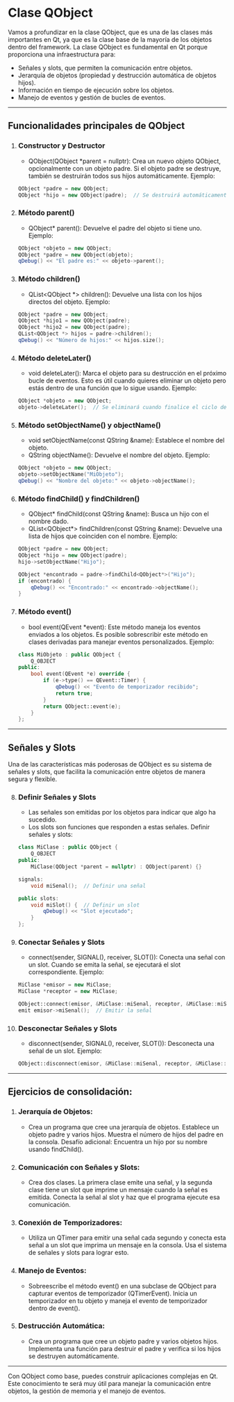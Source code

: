 # Clase QObject

Vamos a profundizar en la clase QObject, que es una de las clases más importantes en Qt, ya que es la clase base de la mayoría de los objetos dentro del framework.
La clase QObject es fundamental en Qt porque proporciona una infraestructura para:
- Señales y slots, que permiten la comunicación entre objetos.
- Jerarquía de objetos (propiedad y destrucción automática de objetos hijos).
- Información en tiempo de ejecución sobre los objetos.
- Manejo de eventos y gestión de bucles de eventos.

***

## Funcionalidades principales de QObject

1. ### Constructor y Destructor
    - QObject(QObject *parent = nullptr): Crea un nuevo objeto QObject, opcionalmente con un objeto padre. Si el objeto padre se destruye, también se destruirán todos sus hijos automáticamente.
    Ejemplo:
    ```cpp
    QObject *padre = new QObject;
    QObject *hijo = new QObject(padre);  // Se destruirá automáticamente cuando "padre" sea destruido
    ```

2. ### Método parent()
    - QObject* parent(): Devuelve el padre del objeto si tiene uno.
    Ejemplo:
    ```cpp
    QObject *objeto = new QObject;
    QObject *padre = new QObject(objeto);
    qDebug() << "El padre es:" << objeto->parent();
    ```

3. ### Método children()
    - QList<QObject *> children(): Devuelve una lista con los hijos directos del objeto.
    Ejemplo:
    ```cpp
    QObject *padre = new QObject;
    QObject *hijo1 = new QObject(padre);
    QObject *hijo2 = new QObject(padre);
    QList<QObject *> hijos = padre->children();
    qDebug() << "Número de hijos:" << hijos.size();
    ```

4. ### Método deleteLater()
    - void deleteLater(): Marca el objeto para su destrucción en el próximo bucle de eventos. Esto es útil cuando quieres eliminar un objeto pero estás dentro de una función que lo sigue usando.
    Ejemplo:
    ```cpp
    QObject *objeto = new QObject;
    objeto->deleteLater();  // Se eliminará cuando finalice el ciclo de eventos actual
    ```

5. ### Método setObjectName() y objectName()
    - void setObjectName(const QString &name): Establece el nombre del objeto.
    - QString objectName(): Devuelve el nombre del objeto.
    Ejemplo:
    ```cpp
    QObject *objeto = new QObject;
    objeto->setObjectName("MiObjeto");
    qDebug() << "Nombre del objeto:" << objeto->objectName();
    ```

6. ### Método findChild() y findChildren()
    - QObject* findChild(const QString &name): Busca un hijo con el nombre dado.
    - QList<QObject*> findChildren(const QString &name): Devuelve una lista de hijos que coinciden con el nombre.
    Ejemplo:
    
    ```cpp
    QObject *padre = new QObject;
    QObject *hijo = new QObject(padre);
    hijo->setObjectName("Hijo");

    QObject *encontrado = padre->findChild<QObject*>("Hijo");
    if (encontrado) {
        qDebug() << "Encontrado:" << encontrado->objectName();
    }
    ```

7. ### Método event()
    - bool event(QEvent *event): Este método maneja los eventos enviados a los objetos. Es posible sobrescribir este método en clases derivadas para manejar eventos personalizados.
    Ejemplo:
    ```cpp
    class MiObjeto : public QObject {
        Q_OBJECT
    public:
        bool event(QEvent *e) override {
            if (e->type() == QEvent::Timer) {
                qDebug() << "Evento de temporizador recibido";
                return true;
            }
            return QObject::event(e);
        }
    };
    ```

***

## Señales y Slots

Una de las características más poderosas de QObject es su sistema de señales y slots, que facilita la comunicación entre objetos de manera segura y flexible.

8. ### Definir Señales y Slots
    - Las señales son emitidas por los objetos para indicar que algo ha sucedido.
    - Los slots son funciones que responden a estas señales.
    Definir señales y slots:
    ```cpp
    class MiClase : public QObject {
        Q_OBJECT
    public:
        MiClase(QObject *parent = nullptr) : QObject(parent) {}

    signals:
        void miSenal();  // Definir una señal

    public slots:
        void miSlot() {  // Definir un slot
            qDebug() << "Slot ejecutado";
        }
    };
    ```

9. ### Conectar Señales y Slots
    - connect(sender, SIGNAL(), receiver, SLOT()): Conecta una señal con un slot. Cuando se emita la señal, se ejecutará el slot correspondiente.
    Ejemplo:
    ```cpp
    MiClase *emisor = new MiClase;
    MiClase *receptor = new MiClase;

    QObject::connect(emisor, &MiClase::miSenal, receptor, &MiClase::miSlot);
    emit emisor->miSenal();  // Emitir la señal
    ```

10. ### Desconectar Señales y Slots
    - disconnect(sender, SIGNAL(), receiver, SLOT()): Desconecta una señal de un slot.
    Ejemplo:
    ```cpp
    QObject::disconnect(emisor, &MiClase::miSenal, receptor, &MiClase::miSlot);
    ```

***

## Ejercicios de consolidación:

1.	### Jerarquía de Objetos:
    - Crea un programa que cree una jerarquía de objetos. Establece un objeto padre y varios hijos. Muestra el número de hijos del padre en la consola.
    Desafío adicional: Encuentra un hijo por su nombre usando findChild().
2.	### Comunicación con Señales y Slots:
    - Crea dos clases. La primera clase emite una señal, y la segunda clase tiene un slot que imprime un mensaje cuando la señal es emitida. Conecta la señal al slot y haz que el programa ejecute esa comunicación.
3.	### Conexión de Temporizadores:
    - Utiliza un QTimer para emitir una señal cada segundo y conecta esta señal a un slot que imprima un mensaje en la consola. Usa el sistema de señales y slots para lograr esto.
4.	### Manejo de Eventos:
    - Sobreescribe el método event() en una subclase de QObject para capturar eventos de temporizador (QTimerEvent). Inicia un temporizador en tu objeto y maneja el evento de temporizador dentro de event().
5.	### Destrucción Automática:
    - Crea un programa que cree un objeto padre y varios objetos hijos. Implementa una función para destruir el padre y verifica si los hijos se destruyen automáticamente.

***

Con QObject como base, puedes construir aplicaciones complejas en Qt. Este conocimiento te será muy útil para manejar la comunicación entre objetos, la gestión de memoria y el manejo de eventos.

